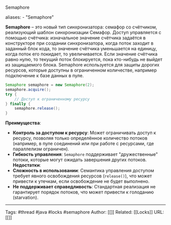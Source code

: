Semaphore

aliases: 
	- "Semaphore"

**Semaphore** – это новый тип синхронизатора: семафор со счётчиком, реализующий шаблон синхронизации Семафор. Доступ управляется с помощью счётчика: изначальное значение счётчика задаётся в конструкторе при создании синхронизатора, когда поток заходит в заданный блок кода, то значение счётчика уменьшается на единицу, когда поток его покидает, то увеличивается. Если значение счётчика равно нулю, то текущий поток блокируется, пока кто-нибудь не выйдет из защищаемого блока. Semaphore используется для защиты дорогих ресурсов, которые доступны в ограниченном количестве, например подключение к базе данных в пуле.
```java
Semaphore semaphore = new Semaphore(2);
semaphore.acquire();
try {
	// Доступ к ограниченному ресурсу
} finally {
	semaphore.release();
}
```

**Преимущества**:
- **Контроль за доступом к ресурсу**: Может ограничивать доступ к ресурсу, позволяя только определённое количество потоков (например, в пуле соединений или при работе с ресурсами, где параллелизм ограничен).
- **Гибкость управления**: `Semaphore` поддерживает "дружественные" потоки, которые могут ожидать завершения других потоков.
**Недостатки**:
- **Сложность в использовании**: Семантика управления доступом требует явного освобождения ресурсов (`release()`), что может привести к утечкам, если освобождение не будет выполнено.
- **Не поддерживает справедливость**: Стандартная реализация не гарантирует порядок потоков, что может привести к голоданию (starvation).

---
Tags: #thread #java #locks #semaphore
Author: [[]]
Related: [[Locks]]
URL: [[]]